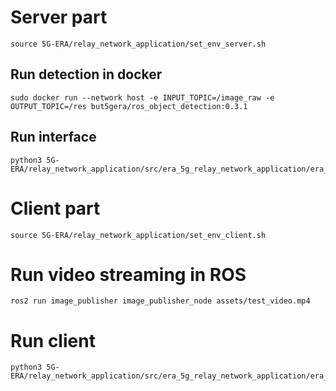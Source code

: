 # Server part
```
source 5G-ERA/relay_network_application/set_env_server.sh
```
## Run detection in docker
```
sudo docker run --network host -e INPUT_TOPIC=/image_raw -e OUTPUT_TOPIC=/res but5gera/ros_object_detection:0.3.1
```
## Run interface
```
python3 5G-ERA/relay_network_application/src/era_5g_relay_network_application/era_5g_relay_network_application/interface.py
```
# Client part
```
source 5G-ERA/relay_network_application/set_env_client.sh
```
# Run video streaming in ROS
```
ros2 run image_publisher image_publisher_node assets/test_video.mp4
```
# Run client
```
python3 5G-ERA/relay_network_application/src/era_5g_relay_network_application/era_5g_relay_network_application/client.py
```
